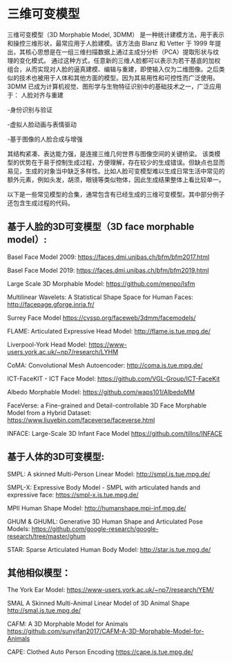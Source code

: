 # 三维可变模型

三维可变模型（3D Morphable Model, 3DMM） 是一种统计建模方法，用于表示和操控三维形状，最常应用于人脸建模。该方法由 Blanz 和 Vetter 于 1999 年提出，其核心思想是在一组三维扫描数据上通过主成分分析（PCA）提取形状与纹理的变化模式。
通过这种方式，任意新的三维人脸都可以表示为若干基底的加权组合，从而实现对人脸的逼真建模、编辑与重建，即使输入仅为二维图像。之后类似的技术也被用于人体和其他方面的模型。因为其易用性和可控性而广泛使用。
3DMM 已成为计算机视觉、图形学与生物特征识别中的基础技术之一，广泛应用于：
人脸对齐与重建


-身份识别与验证


-虚拟人脸动画与表情驱动


-基于图像的人脸合成与增强


其结构紧凑、表达能力强，是连接三维几何世界与图像空间的关键桥梁。
该类模型的优势在于易于控制生成过程，方便理解，存在较少的生成错误。但缺点也显而易见，生成的对象当中缺乏多样性。比如人脸可变模型难以生成日常生活中常见的额外元素，例如头发，胡须，眼镜等类似物体，因此生成结果整体上看比较单一。

以下是一些常见模型的合集，通常包含有已经生成的三维可变模型。其中部分例子还包含生成过程的代码。


## 基于人脸的3D可变模型（3D face morphable model）:

Basel Face Model 2009: https://faces.dmi.unibas.ch/bfm/bfm2017.html

Basel Face Model 2019: https://faces.dmi.unibas.ch/bfm/bfm2019.html

Large Scale 3D Morphable Model: https://github.com/menpo/lsfm

Multilinear Wavelets: A Statistical Shape Space for Human Faces: http://facepage.gforge.inria.fr/

Surrey Face Model https://cvssp.org/faceweb/3dmm/facemodels/

FLAME: Articulated Expressive Head Model: http://flame.is.tue.mpg.de/

Liverpool-York Head Model: https://www-users.york.ac.uk/~np7/research/LYHM

CoMA: Convolutional Mesh Autoencoder: http://coma.is.tue.mpg.de/

ICT-FaceKIT - ICT Face Model: https://github.com/VGL-Group/ICT-FaceKit

Albedo Morphable Model: https://github.com/waps101/AlbedoMM

FaceVerse: a Fine-grained and Detail-controllable 3D Face Morphable Model from a Hybrid Dataset: https://www.liuyebin.com/faceverse/faceverse.html

INFACE: Large-Scale 3D Infant Face Model https://github.com/tillns/INFACE

## 基于人体的3D可变模型:

SMPL: A skinned Multi-Person Linear Model: http://smpl.is.tue.mpg.de/

SMPL-X: Expressive Body Model - SMPL with articulated hands and expressive face: https://smpl-x.is.tue.mpg.de/

MPII Human Shape Model: http://humanshape.mpi-inf.mpg.de/

GHUM & GHUML: Generative 3D Human Shape and Articulated Pose Models: https://github.com/google-research/google-research/tree/master/ghum

STAR: Sparse Articulated Human Body Model: http://star.is.tue.mpg.de/



## 其他相似模型：

The York Ear Model: https://www-users.york.ac.uk/~np7/research/YEM/

SMAL A Skinned Multi-Animal Linear Model of 3D Animal Shape http://smal.is.tue.mpg.de/

CAFM: A 3D Morphable Model for Animals https://github.com/sunyifan2017/CAFM-A-3D-Morphable-Model-for-Animals

CAPE: Clothed Auto Person Encoding https://cape.is.tue.mpg.de/
